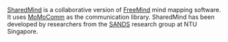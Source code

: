 [SharedMind](http://code.google.com/p/sharedmind) is a collaborative version of [FreeMind](http://freemind.sourceforge.net/wiki/index.php/Main_Page) mind mapping software. It uses [MoMoComm](http://code.google.com/p/momocomm/) as the communication library. SharedMind has been developed by researchers from the [SANDS](http://sands.sce.ntu.edu.sg/) research group at NTU Singapore.